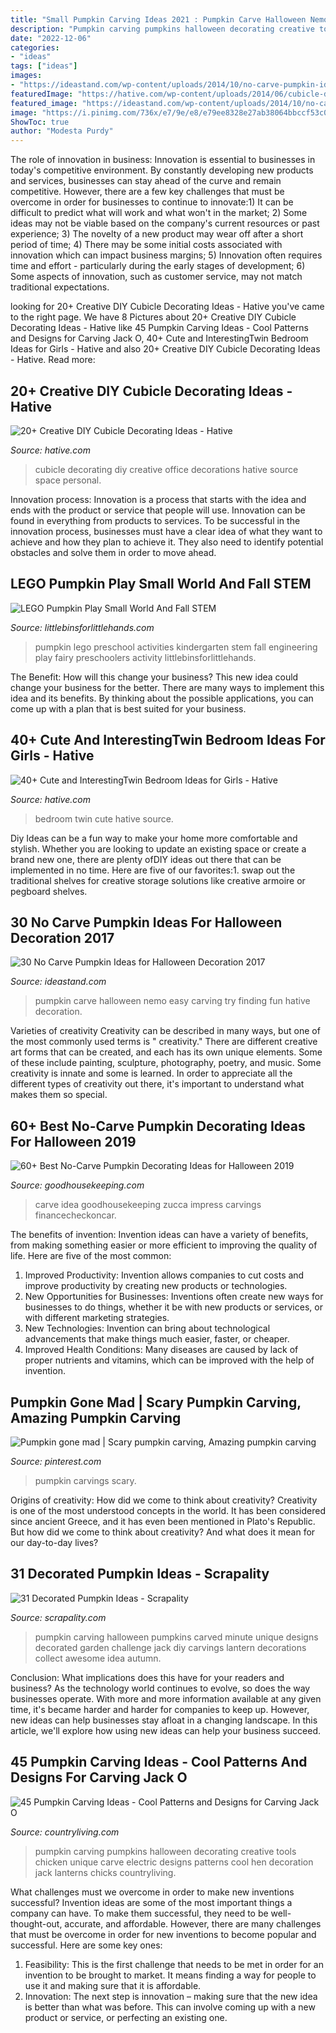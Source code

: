 ```yaml
---
title: "Small Pumpkin Carving Ideas 2021 : Pumpkin Carve Halloween Nemo Easy Carving Try Finding Fun Hative Decoration"
description: "Pumpkin carving pumpkins halloween decorating creative tools chicken unique carve electric designs patterns cool hen decoration jack lanterns chicks countryliving"
date: "2022-12-06"
categories:
- "ideas"
tags: ["ideas"]
images:
- "https://ideastand.com/wp-content/uploads/2014/10/no-carve-pumpkin-ideas/17-nemo-pumpkin.jpg"
featuredImage: "https://hative.com/wp-content/uploads/2014/06/cubicle-decorating-ideas/18-office-cubicle-decorating-ideas.jpg"
featured_image: "https://ideastand.com/wp-content/uploads/2014/10/no-carve-pumpkin-ideas/17-nemo-pumpkin.jpg"
image: "https://i.pinimg.com/736x/e7/9e/e8/e79ee8328e27ab38064bbccf53c00dee--haloween-ideas-ideas-for-halloween.jpg"
ShowToc: true
author: "Modesta Purdy"
---
```



The role of innovation in business:
Innovation is essential to businesses in today's competitive environment. By constantly developing new products and services, businesses can stay ahead of the curve and remain competitive. However, there are a few key challenges that must be overcome in order for businesses to continue to innovate:1) It can be difficult to predict what will work and what won't in the market; 2) Some ideas may not be viable based on the company's current resources or past experience; 3) The novelty of a new product may wear off after a short period of time; 4) There may be some initial costs associated with innovation which can impact business margins; 5) Innovation often requires time and effort - particularly during the early stages of development; 6) Some aspects of innovation, such as customer service, may not match traditional expectations.

	

		
looking for 20+ Creative DIY Cubicle Decorating Ideas - Hative you've came to the right page. We have 8 Pictures about 20+ Creative DIY Cubicle Decorating Ideas - Hative like 45 Pumpkin Carving Ideas - Cool Patterns and Designs for Carving Jack O, 40+ Cute and InterestingTwin Bedroom Ideas for Girls - Hative and also 20+ Creative DIY Cubicle Decorating Ideas - Hative. Read more:
		
    
## 20+ Creative DIY Cubicle Decorating Ideas - Hative

<img loading=lazy src="https://hative.com/wp-content/uploads/2014/06/cubicle-decorating-ideas/18-office-cubicle-decorating-ideas.jpg" onerror="this.onerror=null;this.src='https://tse3.mm.bing.net/th?id=OIP.XeWUNp-WD1s-Jr989_AFiQHaJK&amp;pid=15.1';" alt="20+ Creative DIY Cubicle Decorating Ideas - Hative">

_Source: hative.com_

>cubicle decorating diy creative office decorations hative source space personal. 

	

Innovation process:
Innovation is a process that starts with the idea and ends with the product or service that people will use. Innovation can be found in everything from products to services. To be successful in the innovation process, businesses must have a clear idea of what they want to achieve and how they plan to achieve it. They also need to identify potential obstacles and solve them in order to move ahead.

    
## LEGO Pumpkin Play Small World And Fall STEM

<img loading=lazy src="http://littlebinsforlittlehands.com/wp-content/uploads/2015/10/Pumpkin-LEGO-World-Fall-STEM.jpg" onerror="this.onerror=null;this.src='https://tse2.mm.bing.net/th?id=OIP.jyL1pr9axUbSzFxDTxEQcgHaHa&amp;pid=15.1';" alt="LEGO Pumpkin Play Small World And Fall STEM">

_Source: littlebinsforlittlehands.com_

>pumpkin lego preschool activities kindergarten stem fall engineering play fairy preschoolers activity littlebinsforlittlehands. 

	

The Benefit: How will this change your business?
This new idea could change your business for the better. There are many ways to implement this idea and its benefits. By thinking about the possible applications, you can come up with a plan that is best suited for your business.

    
## 40+ Cute And InterestingTwin Bedroom Ideas For Girls - Hative

<img loading=lazy src="https://hative.com/wp-content/uploads/2015/06/twin-bedroom-ideas-for-girls/28-twin-bedroom-ideas-for-girls.jpg" onerror="this.onerror=null;this.src='https://tse2.mm.bing.net/th?id=OIP.ZfOPvaBNepE7IwyEAcoceAHaE7&amp;pid=15.1';" alt="40+ Cute and InterestingTwin Bedroom Ideas for Girls - Hative">

_Source: hative.com_

>bedroom twin cute hative source. 

	

Diy Ideas can be a fun way to make your home more comfortable and stylish. Whether you are looking to update an existing space or create a brand new one, there are plenty ofDIY ideas out there that can be implemented in no time. Here are five of our favorites:1. swap out the traditional shelves for creative storage solutions like creative armoire or pegboard shelves.
    
## 30 No Carve Pumpkin Ideas For Halloween Decoration 2017

<img loading=lazy src="https://ideastand.com/wp-content/uploads/2014/10/no-carve-pumpkin-ideas/17-nemo-pumpkin.jpg" onerror="this.onerror=null;this.src='https://tse3.mm.bing.net/th?id=OIP.q4WWGGw0FN93hfCrxsT_nAHaLG&amp;pid=15.1';" alt="30 No Carve Pumpkin Ideas for Halloween Decoration 2017">

_Source: ideastand.com_

>pumpkin carve halloween nemo easy carving try finding fun hative decoration. 

	

Varieties of creativity
Creativity can be described in many ways, but one of the most commonly used terms is " creativity." There are different creative art forms that can be created, and each has its own unique elements. Some of these include painting, sculpture, photography, poetry, and music. Some creativity is innate and some is learned. In order to appreciate all the different types of creativity out there, it's important to understand what makes them so special.

    
## 60+ Best No-Carve Pumpkin Decorating Ideas For Halloween 2019

<img loading=lazy src="https://hips.hearstapps.com/hmg-prod.s3.amazonaws.com/images/ghk-1019-pumpkins-spaface-047-preview-maxwidth-1600-maxheight-1600-1564416370.jpg?crop=0.799xw:0.800xh;0.102xw,0.190xh&amp;resize=480:*" onerror="this.onerror=null;this.src='https://tse4.mm.bing.net/th?id=OIP.3H3Wemhg8TNa2z4Zxm8IuAHaLH&amp;pid=15.1';" alt="60+ Best No-Carve Pumpkin Decorating Ideas for Halloween 2019">

_Source: goodhousekeeping.com_

>carve idea goodhousekeeping zucca impress carvings financecheckoncar. 

	

The benefits of invention:
Invention ideas can have a variety of benefits, from making something easier or more efficient to improving the quality of life. Here are five of the most common: 
1. Improved Productivity: Invention allows companies to cut costs and improve productivity by creating new products or technologies.
2. New Opportunities for Businesses: Inventions often create new ways for businesses to do things, whether it be with new products or services, or with different marketing strategies.
3. New Technologies: Invention can bring about technological advancements that make things much easier, faster, or cheaper.
4. Improved Health Conditions: Many diseases are caused by lack of proper nutrients and vitamins, which can be improved with the help of invention. 
    
## Pumpkin Gone Mad | Scary Pumpkin Carving, Amazing Pumpkin Carving

<img loading=lazy src="https://i.pinimg.com/736x/e7/9e/e8/e79ee8328e27ab38064bbccf53c00dee--haloween-ideas-ideas-for-halloween.jpg" onerror="this.onerror=null;this.src='https://tse4.mm.bing.net/th?id=OIP.19r0Wm-F8QHfOFCXXDGQzAHaJ3&amp;pid=15.1';" alt="Pumpkin gone mad | Scary pumpkin carving, Amazing pumpkin carving">

_Source: pinterest.com_

>pumpkin carvings scary. 

	

Origins of creativity: How did we come to think about creativity?
Creativity is one of the most understood concepts in the world. It has been considered since ancient Greece, and it has even been mentioned in Plato's Republic. But how did we come to think about creativity? And what does it mean for our day-to-day lives?

    
## 31 Decorated Pumpkin Ideas - Scrapality

<img loading=lazy src="https://s-media-cache-ak0.pinimg.com/564x/60/33/86/603386457ab6ced9869b2e775b642ecb.jpg" onerror="this.onerror=null;this.src='https://tse4.mm.bing.net/th?id=OIP.7gv1XaxyXfx4W3IJFWOFXAHaLG&amp;pid=15.1';" alt="31 Decorated Pumpkin Ideas - Scrapality">

_Source: scrapality.com_

>pumpkin carving halloween pumpkins carved minute unique designs decorated garden challenge jack diy carvings lantern decorations collect awesome idea autumn. 

	

Conclusion: What implications does this have for your readers and business?
As the technology world continues to evolve, so does the way businesses operate. With more and more information available at any given time, it's became harder and harder for companies to keep up. However, new ideas can help businesses stay afloat in a changing landscape. In this article, we'll explore how using new ideas can help your business succeed.

    
## 45 Pumpkin Carving Ideas - Cool Patterns And Designs For Carving Jack O

<img loading=lazy src="http://clv.h-cdn.co/assets/16/35/1472487666-hen-chicks.jpg" onerror="this.onerror=null;this.src='https://tse1.mm.bing.net/th?id=OIP.XjHP2WWBK9NTrODZ6pkBYwHaLH&amp;pid=15.1';" alt="45 Pumpkin Carving Ideas - Cool Patterns and Designs for Carving Jack O">

_Source: countryliving.com_

>pumpkin carving pumpkins halloween decorating creative tools chicken unique carve electric designs patterns cool hen decoration jack lanterns chicks countryliving. 

	

What challenges must we overcome in order to make new inventions successful?
Invention ideas are some of the most important things a company can have. To make them successful, they need to be well-thought-out, accurate, and affordable. However, there are many challenges that must be overcome in order for new inventions to become popular and successful. Here are some key ones:
1. Feasibility: This is the first challenge that needs to be met in order for an invention to be brought to market. It means finding a way for people to use it and making sure that it is affordable.
2. Innovation: The next step is innovation – making sure that the new idea is better than what was before. This can involve coming up with a new product or service, or perfecting an existing one. 
